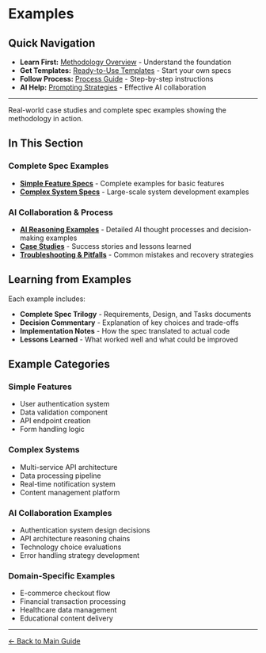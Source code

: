 # Examples

<!-- Navigation Metadata -->
<!-- Section: Examples | Level: Reference | Prerequisites: README.md -->
<!-- Related: templates/README.md, process/README.md, resources/ai-reasoning.md -->

## Quick Navigation
- **Learn First:** [Methodology Overview](../README.md) - Understand the foundation
- **Get Templates:** [Ready-to-Use Templates](../templates/README.md) - Start your own specs
- **Follow Process:** [Process Guide](../process/README.md) - Step-by-step instructions
- **AI Help:** [Prompting Strategies](../prompting/README.md) - Effective AI collaboration

---

Real-world case studies and complete spec examples showing the methodology in action.

## In This Section

### Complete Spec Examples

- **[Simple Feature Specs](simple-feature-spec.md)** - Complete examples for basic features
- **[Complex System Specs](complex-system-spec.md)** - Large-scale system development examples  

### AI Collaboration & Process

- **[AI Reasoning Examples](ai-reasoning-examples.md)** - Detailed AI thought processes and decision-making examples
- **[Case Studies](case-studies.md)** - Success stories and lessons learned
- **[Troubleshooting & Pitfalls](troubleshooting-pitfalls.md)** - Common mistakes and recovery strategies

## Learning from Examples

Each example includes:

- **Complete Spec Trilogy** - Requirements, Design, and Tasks documents
- **Decision Commentary** - Explanation of key choices and trade-offs
- **Implementation Notes** - How the spec translated to actual code
- **Lessons Learned** - What worked well and what could be improved

## Example Categories

### Simple Features
- User authentication system
- Data validation component
- API endpoint creation
- Form handling logic

### Complex Systems
- Multi-service API architecture
- Data processing pipeline
- Real-time notification system
- Content management platform

### AI Collaboration Examples
- Authentication system design decisions
- API architecture reasoning chains
- Technology choice evaluations
- Error handling strategy development

### Domain-Specific Examples
- E-commerce checkout flow
- Financial transaction processing
- Healthcare data management
- Educational content delivery

---

[← Back to Main Guide](../../README.md)